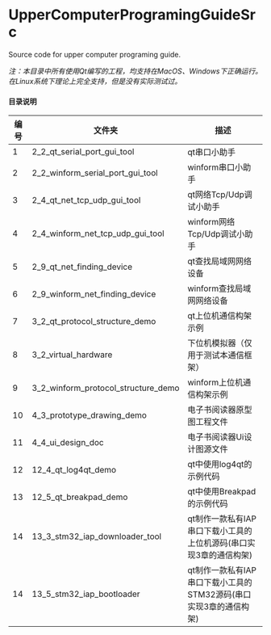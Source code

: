 # UpperComputerProgramingGuideSrc

Source code for upper computer programing guide.

*注：本目录中所有使用Qt编写的工程，均支持在MacOS、Windows下正确运行。在Linux系统下理论上完全支持，但是没有实际测试过。*

#### 目录说明
| 编号 | 文件夹 | 描述 |
| ------ | ------ | ------ |
| 1 | 2_2_qt_serial_port_gui_tool | qt串口小助手 |
| 2 | 2_2_winform_serial_port_gui_tool | winform串口小助手 |
| 3 | 2_4_qt_net_tcp_udp_gui_tool | qt网络Tcp/Udp调试小助手 |
| 4 | 2_4_winform_net_tcp_udp_gui_tool | winform网络Tcp/Udp调试小助手 |
| 5 | 2_9_qt_net_finding_device | qt查找局域网网络设备 |
| 6 | 2_9_winform_net_finding_device | winform查找局域网网络设备 |
| 7 | 3_2_qt_protocol_structure_demo | qt上位机通信构架示例 |
| 8 | 3_2_virtual_hardware | 下位机模拟器（仅用于测试本通信框架） |
| 9 | 3_2_winform_protocol_structure_demo | winform上位机通信构架示例 |
| 10 | 4_3_prototype_drawing_demo | 电子书阅读器原型图工程文件 |
| 11 | 4_4_ui_design_doc | 电子书阅读器Ui设计图源文件 |
| 12 | 12_4_qt_log4qt_demo | qt中使用log4qt的示例代码 |
| 13 | 12_5_qt_breakpad_demo | qt中使用Breakpad的示例代码 |
| 14 | 13_3_stm32_iap_downloader_tool | qt制作一款私有IAP串口下载小工具的上位机源码(串口实现3章的通信构架) |
| 14 | 13_5_stm32_iap_bootloader | qt制作一款私有IAP串口下载小工具的STM32源码(串口实现3章的通信构架) |







